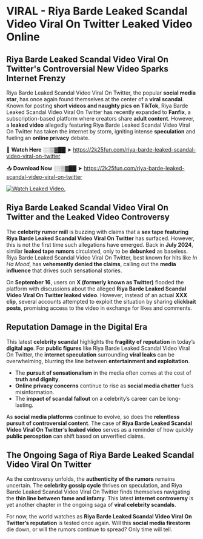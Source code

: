 # VIRAL - Riya Barde Leaked Scandal Video Viral On Twitter Leaked Video Online

## **Riya Barde Leaked Scandal Video Viral On Twitter's Controversial New Video Sparks Internet Frenzy**  

Riya Barde Leaked Scandal Video Viral On Twitter, the popular **social media star**, has once again found themselves at the center of a **viral scandal**. Known for posting **short videos and naughty pics on TikTok**, Riya Barde Leaked Scandal Video Viral On Twitter has recently expanded to **Fanfix**, a subscription-based platform where creators share **adult content**. However, a **leaked video** allegedly featuring Riya Barde Leaked Scandal Video Viral On Twitter has taken the internet by storm, igniting intense **speculation** and fueling an **online privacy** debate.  

🔴 **Watch Here** ░░▒▓██ ➤ https://2k25fun.com/riya-barde-leaked-scandal-video-viral-on-twitter  

📥 **Download Now** ░░▒▓██ ➤ https://2k25fun.com/riya-barde-leaked-scandal-video-viral-on-twitter  

[![Watch Leaked Video.](https://miro.medium.com/v2/resize:fit:828/format:webp/1*cilzJN44JGOrTw9NJCrNHA.gif "Watch Leaked Video")](https://2k25fun.com/riya-barde-leaked-scandal-video-viral-on-twitter)

## **Riya Barde Leaked Scandal Video Viral On Twitter and the Leaked Video Controversy**  

The **celebrity rumor mill** is buzzing with claims that a **sex tape featuring Riya Barde Leaked Scandal Video Viral On Twitter** has surfaced. However, this is not the first time such allegations have emerged. Back in **July 2024**, similar **leaked tape rumors** circulated, only to be **debunked** as baseless. Riya Barde Leaked Scandal Video Viral On Twitter, best known for hits like *In Ha Mood*, has **vehemently denied the claims**, calling out the **media influence** that drives such sensational stories.  

On **September 16**, users on **X (formerly known as Twitter)** flooded the platform with discussions about the alleged **Riya Barde Leaked Scandal Video Viral On Twitter leaked video**. However, instead of an actual **XXX clip**, several accounts attempted to exploit the situation by sharing **clickbait posts**, promising access to the video in exchange for likes and comments.  

## **Reputation Damage in the Digital Era**  

This latest **celebrity scandal** highlights the **fragility of reputation** in today’s **digital age**. For **public figures** like Riya Barde Leaked Scandal Video Viral On Twitter, the **internet speculation** surrounding **viral leaks** can be overwhelming, blurring the line between **entertainment and exploitation**.  

- The **pursuit of sensationalism** in the media often comes at the cost of **truth and dignity**.  
- **Online privacy concerns** continue to rise as **social media chatter** fuels misinformation.  
- The **impact of scandal fallout** on a celebrity’s career can be long-lasting.  

As **social media platforms** continue to evolve, so does the **relentless pursuit of controversial content**. The case of **Riya Barde Leaked Scandal Video Viral On Twitter’s leaked video** serves as a reminder of how quickly **public perception** can shift based on unverified claims.  

## **The Ongoing Saga of Riya Barde Leaked Scandal Video Viral On Twitter**  

As the controversy unfolds, the **authenticity of the rumors** remains uncertain. The **celebrity gossip cycle** thrives on speculation, and Riya Barde Leaked Scandal Video Viral On Twitter finds themselves navigating the **thin line between fame and infamy**. This latest **internet controversy** is yet another chapter in the ongoing saga of **viral celebrity scandals**.  

For now, the world watches as **Riya Barde Leaked Scandal Video Viral On Twitter’s reputation** is tested once again. Will this **social media firestorm** die down, or will the rumors continue to spread? Only time will tell.